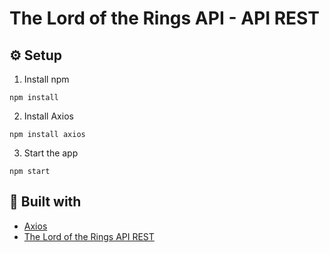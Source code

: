 # The Lord of the Rings API - API REST

## :gear: Setup
1. Install npm
```
npm install
```
2. Install Axios
```
npm install axios
```

3. Start the app
```
npm start
```

## :wrench: Built with

- [Axios](https://github.com/axios/axios)
- [The Lord of the Rings API REST](https://the-one-api.herokuapp.com/documentation)
